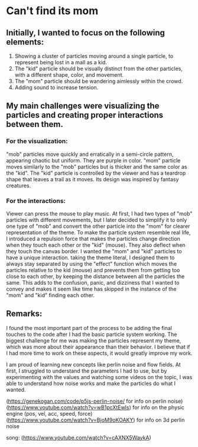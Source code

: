 # **Can't find its mom**


## Initially, I wanted to focus on the following elements:

1. Showing a cluster of particles moving around a single particle, to represent being lost in a mall as a kid.
2. The "kid" particle should be visually distinct from the other particles, with a different shape, color, and movement.
3. The "mom" particle should be wandering aimlessly within the crowd.
4. Adding sound to increase tension.

## My main challenges were visualizing the particles and creating proper interactions between them.

### For the visualization:

"mob" particles move quickly and erratically in a semi-circle pattern, appearing chaotic but uniform. They are purple in color.
"mom" particle moves similarly to the "mob" particles but is thicker and the same color as the "kid".
The "kid" particle is controlled by the viewer and has a teardrop shape that leaves a trail as it moves. Its design was inspired by fantasy creatures.

### For the interactions:

Viewer can press the mouse to play music.
At first, I had two types of "mob" particles with different movements, but I later decided to simplify it to only one type of "mob" and convert the other particle into the "mom" for clearer representation of the theme.
To make the particle system resemble real life, I introduced a repulsion force that makes the particles change direction when they touch each other or the "kid" (mouse). They also deflect when they touch the canvas border.
I wanted the "mom" and "kid" particles to have a unique interaction. taking the theme literal, I designed them to always stay separated by using the "effect" function which moves the particles relative to the kid (mouse) and prevents them from getting too close to each other, 
by keeping the distance between all the particles the same. This adds to the confusion, panic, and dizziness that I wanted to convey and makes it seem like time has skipped in the instance of the "mom" and "kid" finding each other.


## Remarks:

I found the most important part of the process to be adding the final touches to the code after I had the basic particle system working. The biggest challenge for me was making the particles represent my theme, which was more about their appearance than their behavior. 
I believe that if I had more time to work on these aspects, it would greatly improve my work.

I am proud of learning new concepts like perlin noise and flow fields. At first, I struggled to understand the parameters I had to use, but by experimenting with the values and watching some videos on the topic, I was able to understand how noise works and make the particles do what I wanted.



(https://genekogan.com/code/p5js-perlin-noise/ for info on perlin noise)
(https://www.youtube.com/watch?v=wB1pcXtEwIs) for info on the physic engine (pos, vel, acc, speed, force)  
(https://www.youtube.com/watch?v=BjoM9oKOAKY) for info on 3d perlin noise

song: 
(https://www.youtube.com/watch?v=cAXNX5WaykA)

